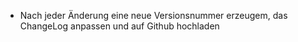 - Nach jeder Änderung eine neue Versionsnummer erzeugem, das ChangeLog anpassen und auf Github hochladen